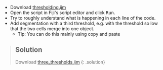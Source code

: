 - Download [thresholding.ijm](https://raw.githubusercontent.com/NEUBIAS/training-resources/master/_includes/binarization/activities/binarization_imagejmacro.ijm)
- Open the script in Fiji's script editor and click <kbd>Run</kbd>.
- Try to roughly understand what is happening in each line of the code.
- Add segmentation with a third threshold, e.g. with the threshold so low that the two cells merge into one object.
  - Tip: You can do this mainly using copy and paste

> ## Solution
>   Download [three_thresholds.ijm](https://raw.githubusercontent.com/NEUBIAS/training-resources/master/_includes/binarization/activities/binarization_imagejmacro_three_threshold.ijm)
{: .solution}
